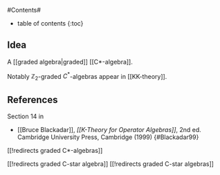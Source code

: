 
#Contents#
* table of contents
{:toc}

## Idea

A [[graded algebra|graded]] [[C*-algebra]].

Notably $\mathbb{Z}_2$-graded $C^\ast$-algebras appear in [[KK-theory]].


## References

Section 14 in 

* [[Bruce Blackadar]], _[[K-Theory for Operator Algebras]]_, 2nd ed. Cambridge University Press, Cambridge (1999)
 {#Blackadar99}


[[!redirects graded C*-algebras]]

[[!redirects graded C-star algebra]]
[[!redirects graded C-star algebras]]